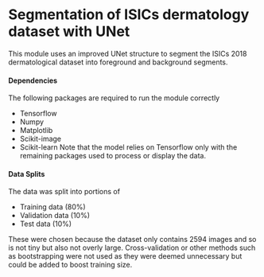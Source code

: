 
# Segmentation of ISICs dermatology dataset with UNet

This module uses an improved UNet structure to segment the ISICs 2018 dermatological dataset into foreground and background segments. 

#### Dependencies
The following packages are required to run the module correctly
- Tensorflow
- Numpy
- Matplotlib
- Scikit-image
- Scikit-learn
Note that the model relies on Tensorflow only with the remaining packages used to process or display the data.

#### Data Splits
The data was split into portions of 
- Training data (80%)
- Validation data (10%)
- Test data (10%)

These were chosen because the dataset only contains 2594 images and so is not tiny but also not overly large. Cross-validation or other methods such as bootstrapping were not used as they were deemed unnecessary but could be added to boost training size.
